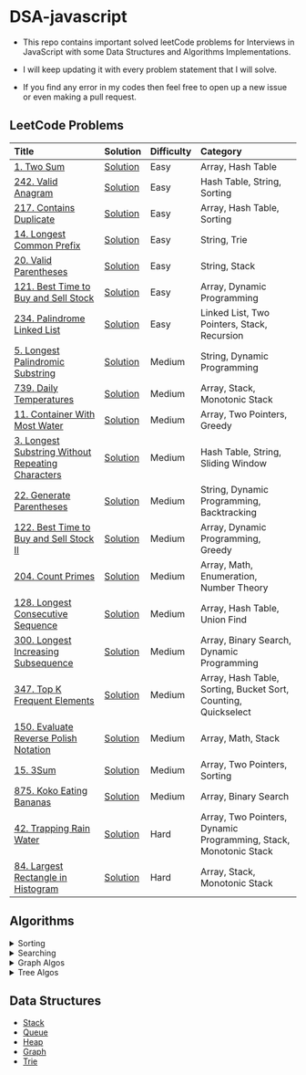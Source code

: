 # DSA-javascript

- This repo contains important solved leetCode problems for Interviews in JavaScript with some Data Structures and Algorithms Implementations.

- I will keep updating it with every problem statement that I will solve.

- If you find any error in my codes then feel free to open up a new issue or even making a pull request.

## LeetCode Problems

| Title                                                                                                                              | Solution                                                                                                    | Difficulty | Category                                                         |
| :--------------------------------------------------------------------------------------------------------------------------------- | :---------------------------------------------------------------------------------------------------------- | :--------- | :--------------------------------------------------------------- |
| [1. Two Sum](https://leetcode.com/problems/two-sum/)                                                                               | [Solution](https://github.com/kartikth40/DSA-javascript/blob/main/problems/twoSum.js)                       | Easy       | Array, Hash Table                                                |
| [242. Valid Anagram](https://leetcode.com/problems/valid-anagram/)                                                                 | [Solution](https://github.com/kartikth40/DSA-javascript/blob/main/problems/validAnagram.js)                 | Easy       | Hash Table, String, Sorting                                      |
| [217. Contains Duplicate](https://leetcode.com/problems/contains-duplicate/)                                                       | [Solution](https://github.com/kartikth40/DSA-javascript/blob/main/problems/containsDuplicate.js)            | Easy       | Array, Hash Table, Sorting                                       |
| [14. Longest Common Prefix](https://leetcode.com/problems/longest-common-prefix/)                                                  | [Solution](https://github.com/kartikth40/DSA-javascript/blob/main/problems/longestCommonPrefix.js)          | Easy       | String, Trie                                                     |
| [20. Valid Parentheses](https://leetcode.com/problems/valid-parentheses/)                                                          | [Solution](https://github.com/kartikth40/DSA-javascript/blob/main/problems/validParentheses.js)             | Easy       | String, Stack                                                    |
| [121. Best Time to Buy and Sell Stock](https://leetcode.com/problems/best-time-to-buy-and-sell-stock/)                             | [Solution](https://github.com/kartikth40/DSA-javascript/blob/main/problems/maxProfit.js)                    | Easy       | Array, Dynamic Programming                                       |
| [234. Palindrome Linked List](https://leetcode.com/problems/palindrome-linked-list/)                                               | [Solution](https://github.com/kartikth40/DSA-javascript/blob/main/problems/isPalindromeLL.js)               | Easy       | Linked List, Two Pointers, Stack, Recursion                      |
| [5. Longest Palindromic Substring](https://leetcode.com/problems/longest-palindromic-substring/)                                   | [Solution](https://github.com/kartikth40/DSA-javascript/blob/main/problems/longestPalindrome.js)            | Medium     | String, Dynamic Programming                                      |
| [739. Daily Temperatures](https://leetcode.com/problems/daily-temperatures/)                                                       | [Solution](https://github.com/kartikth40/DSA-javascript/blob/main/problems/dailyTemperatures.js)            | Medium     | Array, Stack, Monotonic Stack                                    |
| [11. Container With Most Water](https://leetcode.com/problems/container-with-most-water/)                                          | [Solution](https://github.com/kartikth40/DSA-javascript/blob/main/problems/maxArea.js)                      | Medium     | Array, Two Pointers, Greedy                                      |
| [3. Longest Substring Without Repeating Characters](https://leetcode.com/problems/longest-substring-without-repeating-characters/) | [Solution](https://github.com/kartikth40/DSA-javascript/blob/main/problems/lengthOfLongestSubstring.js)     | Medium     | Hash Table, String, Sliding Window                               |
| [22. Generate Parentheses](https://leetcode.com/problems/generate-parentheses/)                                                    | [Solution](https://github.com/kartikth40/DSA-javascript/blob/main/problems/generateParenthesis.js)          | Medium     | String, Dynamic Programming, Backtracking                        |
| [122. Best Time to Buy and Sell Stock II](https://leetcode.com/problems/best-time-to-buy-and-sell-stock-ii/)                       | [Solution](https://github.com/kartikth40/DSA-javascript/blob/main/problems/maxProfit2.js)                   | Medium     | Array, Dynamic Programming, Greedy                               |
| [204. Count Primes](https://leetcode.com/problems/count-primes/)                                                                   | [Solution](https://github.com/kartikth40/DSA-javascript/blob/main/problems/countPrimes.js)                  | Medium     | Array, Math, Enumeration, Number Theory                          |
| [128. Longest Consecutive Sequence](https://leetcode.com/problems/longest-consecutive-sequence/)                                   | [Solution](https://github.com/kartikth40/DSA-javascript/blob/main/problems/longestConsecutive.js)           | Medium     | Array, Hash Table, Union Find                                    |
| [300. Longest Increasing Subsequence](https://leetcode.com/problems/longest-increasing-subsequence/)                               | [Solution](https://github.com/kartikth40/DSA-javascript/blob/main/problems/longestIncreasingSubsequence.js) | Medium     | Array, Binary Search, Dynamic Programming                        |
| [347. Top K Frequent Elements](https://leetcode.com/problems/top-k-frequent-elements/)                                             | [Solution](https://github.com/kartikth40/DSA-javascript/blob/main/problems/topKfrequentElements.js)         | Medium     | Array, Hash Table, Sorting, Bucket Sort, Counting, Quickselect   |
| [150. Evaluate Reverse Polish Notation](https://leetcode.com/problems/evaluate-reverse-polish-notation/)                           | [Solution](https://github.com/kartikth40/DSA-javascript/blob/main/problems/evalRPN.js)                      | Medium     | Array, Math, Stack                                               |
| [15. 3Sum](https://leetcode.com/problems/3sum/)                                                                                    | [Solution](https://github.com/kartikth40/DSA-javascript/blob/main/problems/threeSum.js)                     | Medium     | Array, Two Pointers, Sorting                                     |
| [875. Koko Eating Bananas](https://leetcode.com/problems/koko-eating-bananas/)                                                     | [Solution](https://github.com/kartikth40/DSA-javascript/blob/main/problems/minEatingSpeed.js)               | Medium     | Array, Binary Search                                             |
| [42. Trapping Rain Water](https://leetcode.com/problems/trapping-rain-water/)                                                      | [Solution](https://github.com/kartikth40/DSA-javascript/blob/main/problems/trap.js)                         | Hard       | Array, Two Pointers, Dynamic Programming, Stack, Monotonic Stack |
| [84. Largest Rectangle in Histogram](https://leetcode.com/problems/largest-rectangle-in-histogram/)                                | [Solution](https://github.com/kartikth40/DSA-javascript/blob/main/problems/largestRectangleArea.js)         | Hard       | Array, Stack, Monotonic Stack                                    |

<!-- |[]()|[Solution](https://github.com/kartikth40/DSA-javascript/blob/main/problems/__name__.js)|Easy Medium Hard|| -->

## Algorithms

<details>
<summary>Sorting</summary>
<br>
<li><a href='https://github.com/kartikth40/DSA-javascript/blob/main/algorithms/bubbleSort.js'>Bubble Sort</a></li>
<li><a href='https://github.com/kartikth40/DSA-javascript/blob/main/algorithms/countingSort.js'>Counting Sort</a></li>
<li><a href='https://github.com/kartikth40/DSA-javascript/blob/main/algorithms/heapSort.js'>Heap Sort</a></li>
<li><a href='https://github.com/kartikth40/DSA-javascript/blob/main/algorithms/insertionSort.js'>Insertion Sort</a></li>
<li><a href='https://github.com/kartikth40/DSA-javascript/blob/main/algorithms/mergeSort.js'>Merge Sort</a></li>
<li><a href='https://github.com/kartikth40/DSA-javascript/blob/main/algorithms/quickSort.js'>Quick Sort</a></li>
<li><a href='https://github.com/kartikth40/DSA-javascript/blob/main/algorithms/radixSort.js'>Radix Sort</a></li>
<li><a href='https://github.com/kartikth40/DSA-javascript/blob/main/algorithms/selectionSort.js'>Selection Sort</a></li>
<!-- <li><a href='https://github.com/kartikth40/DSA-javascript/blob/main/algorithms/'></a></li> -->
</details>

<details>
<summary>Searching</summary>
<br>
<li><a href='https://github.com/kartikth40/DSA-javascript/blob/main/algorithms/binarySearch.js'>Binary Search</a></li>
<!-- <li><a href='https://github.com/kartikth40/DSA-javascript/blob/main/algorithms/'></a></li> -->
</details>

<details>
<summary>Graph Algos</summary>
<br>
<li><a href='https://github.com/kartikth40/DSA-javascript/blob/main/algorithms/graph-BFS.js'>BFS</a></li>
<li><a href='https://github.com/kartikth40/DSA-javascript/blob/main/algorithms/graph-DFS.js'>DFS</a></li>
<li><a href='https://github.com/kartikth40/DSA-javascript/blob/main/algorithms/dijkstraShortestPath.js'>Dijkstra Shortest Path</a></li>
<!-- <li><a href='https://github.com/kartikth40/DSA-javascript/blob/main/algorithms/'></a></li> -->

</details>

<details>
<summary>Tree Algos</summary>
<br>
<li><a href='https://github.com/kartikth40/DSA-javascript/blob/main/algorithms/tree-BFS.js'>BFS</a></li>
<li><a href='https://github.com/kartikth40/DSA-javascript/blob/main/algorithms/tree-DFS.js'>DFS</a></li>
<!-- <li><a href='https://github.com/kartikth40/DSA-javascript/blob/main/algorithms/'></a></li> -->

</details>

## Data Structures

- [Stack](https://github.com/kartikth40/DSA-javascript/blob/main/data_structures/stack.js)
- [Queue](https://github.com/kartikth40/DSA-javascript/blob/main/data_structures/queue.js)
- [Heap](https://github.com/kartikth40/DSA-javascript/blob/main/data_structures/heap.js)
- [Graph](https://github.com/kartikth40/DSA-javascript/blob/main/data_structures/graph.js)
- [Trie](https://github.com/kartikth40/DSA-javascript/blob/main/data_structures/trie.js)

